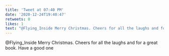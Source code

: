 ```yaml
---
title: 'Tweet at 07:40 PM'
date: '2020-12-24T19:40:47'
retweets: 0
likes: 1
text: "@Flying_Inside Merry Christmas. Cheers for all the laughs and for a great book. Have a good one"
---
```

@Flying_Inside Merry Christmas. Cheers for all the laughs and for a great book. Have a good one